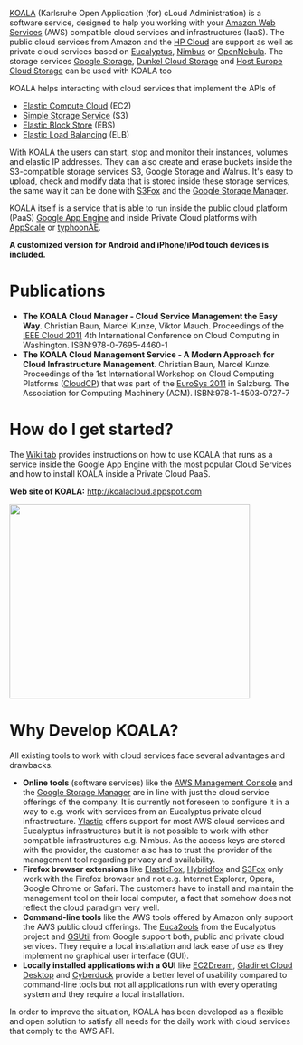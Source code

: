 [KOALA](http://koalacloud.appspot.com) (Karlsruhe Open Application (for) cLoud Administration) is a software service, designed to help you working with your [Amazon Web Services](http://aws.amazon.com) (AWS) compatible cloud services and infrastructures (IaaS). The public cloud services from Amazon and the [HP Cloud](https://www.hpcloud.com) are support as well as private cloud services based on [Eucalyptus](http://open.eucalyptus.com), [Nimbus](http://www.nimbusproject.org) or [OpenNebula](http://www.opennebula.org). The storage services [Google Storage](http://code.google.com/apis/storage/), [Dunkel Cloud Storage](http://www.dunkel.de/s3/) and [Host Europe Cloud Storage](http://www.hosteurope.de) can be used with KOALA too

KOALA helps interacting with cloud services that implement the APIs of
  * [Elastic Compute Cloud](http://aws.amazon.com/ec2/) (EC2)
  * [Simple Storage Service](http://aws.amazon.com/s3/) (S3)
  * [Elastic Block Store](http://aws.amazon.com/ebs/) (EBS)
  * [Elastic Load Balancing](http://aws.amazon.com/elasticloadbalancing/) (ELB)

With KOALA the users can start, stop and monitor their instances, volumes and elastic IP addresses. They can also create and erase buckets inside the S3-compatible storage services S3, Google Storage and Walrus. It's easy to upload, check and modify data that is stored inside these storage services, the same way it can be done with [S3Fox](http://www.s3fox.net) and the [Google Storage Manager](https://sandbox.google.com/storage/).

KOALA itself is a service that is able to run inside the public cloud platform (PaaS) [Google App Engine](http://appengine.google.com) and inside Private Cloud platforms with [AppScale](http://appscale.cs.ucsb.edu) or [typhoonAE](http://code.google.com/p/typhoonae/).

**A customized version for Android and iPhone/iPod touch devices is included.**

# Publications #

  * **The KOALA Cloud Manager - Cloud Service Management the Easy Way**. Christian Baun, Marcel Kunze, Viktor Mauch. Proceedings of the [IEEE Cloud 2011](http://www.thecloudcomputing.org/2011/index.html) 4th International Conference on Cloud Computing in Washington. ISBN:978-0-7695-4460-1
  * **The KOALA Cloud Management Service - A Modern Approach for Cloud Infrastructure Management**. Christian Baun, Marcel Kunze. Proceedings of the 1st International Workshop on Cloud Computing Platforms ([CloudCP](http://www.wikibench.eu/CloudCP2011/)) that was part of the [EuroSys 2011](http://eurosys2011.cs.uni-salzburg.at/) in Salzburg. The Association for Computing Machinery (ACM). ISBN:978-1-4503-0727-7

# How do I get started? #

The [Wiki tab](http://code.google.com/p/koalacloud/wiki/GettingStarted) provides instructions on how to use KOALA that runs as a service inside the Google App Engine with the most popular Cloud Services and how to install KOALA inside a Private Cloud PaaS.

**Web site of KOALA:** http://koalacloud.appspot.com

<a href='http://www.youtube.com/watch?feature=player_embedded&v=S8pGPm-vSTk' target='_blank'><img src='http://img.youtube.com/vi/S8pGPm-vSTk/0.jpg' width='425' height=344 /></a>

# Why Develop KOALA? #

All existing tools to work with cloud services face several advantages and drawbacks.

  * **Online tools** (software services) like the [AWS Management Console](http://aws.amazon.com/console/) and the [Google Storage Manager](https://sandbox.google.com/storage/) are in line with just the cloud service offerings of the company. It is currently not foreseen to configure it in a way to e.g. work with services from an Eucalyptus private cloud infrastructure. [Ylastic](http://www.ylastic.com) offers support for most AWS cloud services and Eucalyptus infrastructures but it is not possible to work with other compatible infrastructures e.g. Nimbus. As the access keys are stored with the provider, the customer also has to trust the provider of the management tool regarding privacy and availability.
  * **Firefox browser extensions** like [ElasticFox](http://sourceforge.net/projects/elasticfox/),  [Hybridfox](http://code.google.com/p/hybridfox/) and [S3Fox](http://www.s3fox.net) only work with the Firefox browser and not e.g. Internet Explorer, Opera, Google Chrome or Safari. The customers have to install and maintain the management tool on their local computer, a fact that somehow does not reflect the cloud paradigm very well.
  * **Command-line tools** like the AWS tools offered by Amazon only support the AWS public cloud offerings. The [Euca2ools](http://wiki.debian.org/euca2ools/) from the Eucalyptus project and [GSUtil](http://code.google.com/apis/storage/docs/gsutil.html) from Google support both, public and private cloud services. They require a local installation and lack ease of use as they implement no graphical user interface (GUI).
  * **Locally installed applications with a GUI** like [EC2Dream](http://www.elastdream.com), [Gladinet Cloud Desktop](http://www.gladinet.com) and [Cyberduck](http://cyberduck.ch) provide a better level of usability compared to command-line tools but not all applications run with every operating system and they require a local installation.

In order to improve the situation, KOALA has been developed as a flexible and open solution to satisfy all needs for the daily work with cloud services that comply to the AWS API.
